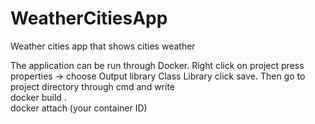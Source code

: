 # WeatherCitiesApp
Weather cities app that shows cities weather

The application can be run through Docker. Right click on project press properties -> choose Output library Class Library click save. Then go to project directory through cmd and write 
<br/> docker build . 
<br/> 
docker attach (your container ID)
